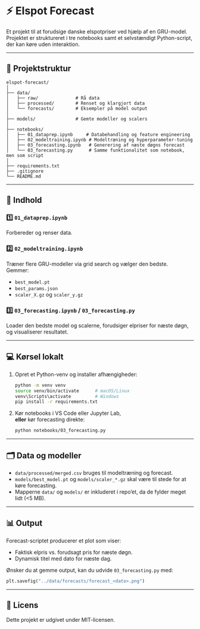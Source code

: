 # ⚡ Elspot Forecast

Et projekt til at forudsige danske elspotpriser ved hjælp af en GRU-model.  
Projektet er struktureret i tre notebooks samt et selvstændigt Python-script, der kan køre uden interaktion.  


---

## 📁 Projektstruktur

```
elspot-forecast/
│
├── data/
│   ├── raw/              # Rå data
│   ├── processed/        # Renset og klargjort data
│   └── forecasts/        # Eksempler på model output
│
├── models/               # Gemte modeller og scalers
│
├── notebooks/
│   ├── 01_dataprep.ipynb     # Databehandling og feature engineering
│   ├── 02_modeltraining.ipynb # Modeltræning og hyperparameter-tuning
│   ├── 03_forecasting.ipynb   # Generering af næste døgns forecast
│   └── 03_forecasting.py      # Samme funktionalitet som notebook, men som script
│
├── requirements.txt
├── .gitignore
└── README.md
```

---

## 🧠 Indhold

### 1️⃣ `01_dataprep.ipynb`
Forbereder og renser data.

### 2️⃣ `02_modeltraining.ipynb`
Træner flere GRU-modeller via grid search og vælger den bedste.  
Gemmer:
- `best_model.pt`
- `best_params.json`
- `scaler_X.gz` og `scaler_y.gz`

### 3️⃣ `03_forecasting.ipynb` / `03_forecasting.py`
Loader den bedste model og scalerne, forudsiger elpriser for næste døgn, og visualiserer resultatet.  

---

## 💻 Kørsel lokalt

1. Opret et Python-venv og installer afhængigheder:
   ```bash
   python -m venv venv
   source venv/bin/activate      # macOS/Linux
   venv\Scripts\activate         # Windows
   pip install -r requirements.txt
   ```

2. Kør notebooks i VS Code eller Jupyter Lab,  
   **eller** kør forecasting direkte:
   ```bash
   python notebooks/03_forecasting.py
   ```

---

## 🗂️ Data og modeller

- `data/processed/merged.csv` bruges til modeltræning og forecast.
- `models/best_model.pt` og `models/scaler_*.gz` skal være til stede for at køre forecasting.
- Mapperne `data/` og `models/` er inkluderet i repo’et, da de fylder meget lidt (<5 MB).

---

## 📊 Output

Forecast-scriptet producerer et plot som viser:
- Faktisk elpris vs. forudsagt pris for næste døgn.
- Dynamisk titel med dato for næste dag.

Ønsker du at gemme output, kan du udvide `03_forecasting.py` med:
```python
plt.savefig("../data/forecasts/forecast_<dato>.png")
```

---

## 🧾 Licens

Dette projekt er udgivet under MIT-licensen.
